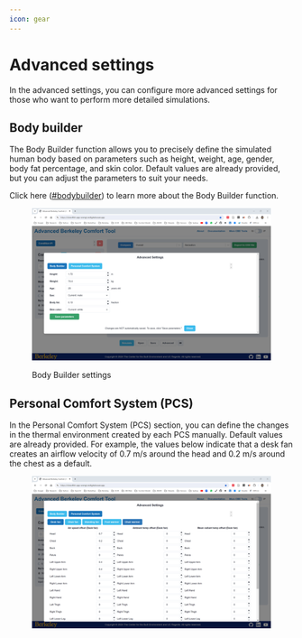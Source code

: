 ```yaml
---
icon: gear
---
```


# Advanced settings

In the advanced settings, you can configure more advanced settings for those who want to perform more detailed simulations.

## Body builder

The Body Builder function allows you to precisely define the simulated human body based on parameters such as height, weight, age, gender, body fat percentage, and skin color. Default values are already provided, but you can adjust the parameters to suit your needs.&#x20;

Click here ([#bodybuilder](../what-is-the-abc-model/thermal-phygiology-model.md#bodybuilder "mention")) to learn more about the Body Builder function.

<figure><img src="../../.gitbook/assets/image (5).png" alt=""><figcaption><p>Body Builder settings</p></figcaption></figure>

## Personal Comfort System (PCS)

In the Personal Comfort System (PCS) section, you can define the changes in the thermal environment created by each PCS manually. Default values are already provided. For example, the values below indicate that a desk fan creates an airflow velocity of 0.7 m/s around the head and 0.2 m/s around the chest as a default.

<figure><img src="../../.gitbook/assets/image (76).png" alt=""><figcaption></figcaption></figure>
